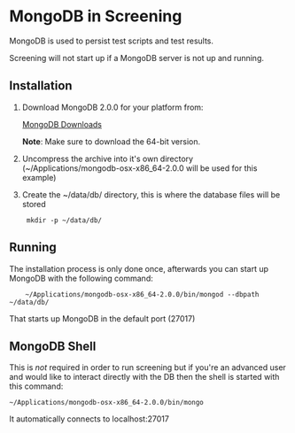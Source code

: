 <!-- <copyright>
Copyright (c) 2012, Motorola Mobility, Inc
All Rights Reserved.
BSD License.

Redistribution and use in source and binary forms, with or without
modification, are permitted provided that the following conditions are met:

  - Redistributions of source code must retain the above copyright notice,
    this list of conditions and the following disclaimer.
  - Redistributions in binary form must reproduce the above copyright
    notice, this list of conditions and the following disclaimer in the
    documentation and/or other materials provided with the distribution.
  - Neither the name of Motorola Mobility nor the names of its contributors
    may be used to endorse or promote products derived from this software
    without specific prior written permission.

THIS SOFTWARE IS PROVIDED BY THE COPYRIGHT HOLDERS AND CONTRIBUTORS "AS IS"
AND ANY EXPRESS OR IMPLIED WARRANTIES, INCLUDING, BUT NOT LIMITED TO, THE
IMPLIED WARRANTIES OF MERCHANTABILITY AND FITNESS FOR A PARTICULAR PURPOSE
ARE DISCLAIMED. IN NO EVENT SHALL THE COPYRIGHT OWNER OR CONTRIBUTORS BE
LIABLE FOR ANY DIRECT, INDIRECT, INCIDENTAL, SPECIAL, EXEMPLARY, OR
CONSEQUENTIAL DAMAGES (INCLUDING, BUT NOT LIMITED TO, PROCUREMENT OF
SUBSTITUTE GOODS OR SERVICES; LOSS OF USE, DATA, OR PROFITS; OR BUSINESS
INTERRUPTION) HOWEVER CAUSED AND ON ANY THEORY OF LIABILITY, WHETHER IN
CONTRACT, STRICT LIABILITY, OR TORT (INCLUDING NEGLIGENCE OR OTHERWISE)
ARISING IN ANY WAY OUT OF THE USE OF THIS SOFTWARE, EVEN IF ADVISED OF THE
POSSIBILITY OF SUCH DAMAGE.
</copyright> -->
 
# MongoDB in Screening

MongoDB is used to persist test scripts and test results.

Screening will not start up if a MongoDB server is not up and running.

## Installation

1. Download MongoDB 2.0.0 for your platform from:

    [MongoDB Downloads](http://www.mongodb.org/downloads)

    **Note**: Make sure to download the 64-bit version.

2. Uncompress the archive into it's own directory (~/Applications/mongodb-osx-x86_64-2.0.0 will be used for this example)

3. Create the ~/data/db/ directory, this is where the database files will be stored

        mkdir -p ~/data/db/

## Running

The installation process is only done once, afterwards you can start up MongoDB with the following command:

        ~/Applications/mongodb-osx-x86_64-2.0.0/bin/mongod --dbpath ~/data/db/

That starts up MongoDB in the default port (27017)

## MongoDB Shell

This is *not* required in order to run screening but if you're an advanced user and would like to interact directly
with the DB then the shell is started with this command:

    ~/Applications/mongodb-osx-x86_64-2.0.0/bin/mongo

It automatically connects to localhost:27017
